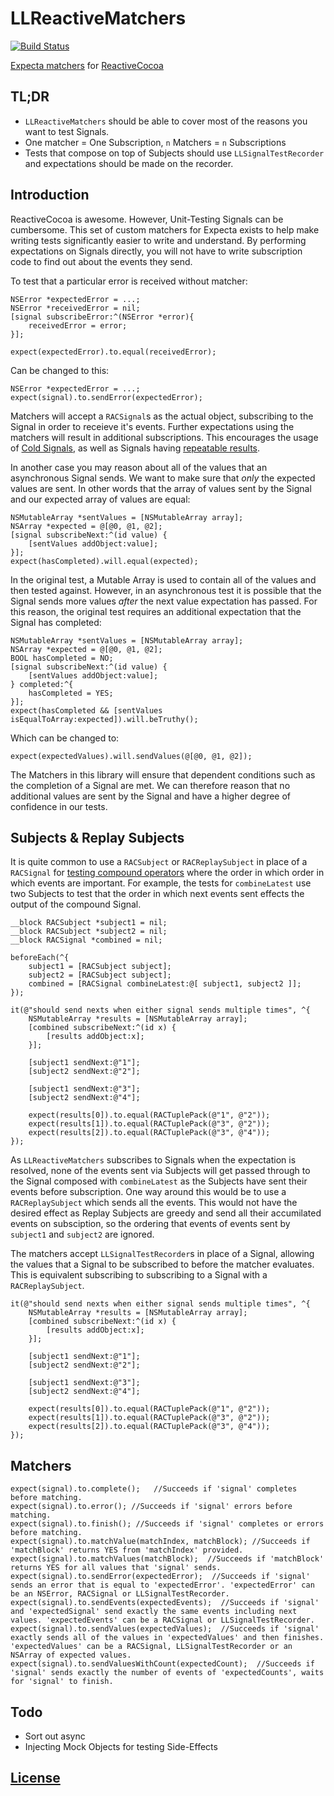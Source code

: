 LLReactiveMatchers
=================

[![Build Status](https://travis-ci.org/lawrencelomax/LLReactiveMatchers.png)](https://travis-ci.org/lawrencelomax/LLReactiveMatchers)

[Expecta matchers](https://github.com/specta/expecta) for [ReactiveCocoa](https://github.com/reactiveCocoa/reactivecocoa)

## TL;DR
- ```LLReactiveMatchers``` should be able to cover most of the reasons you want to test Signals.
- One matcher = One Subscription, ```n``` Matchers = ```n``` Subscriptions
- Tests that compose on top of Subjects should use ```LLSignalTestRecorder``` and expectations should be made on the recorder.

## Introduction
ReactiveCocoa is awesome. However, Unit-Testing Signals can be cumbersome. This set of custom matchers for Expecta exists to help make writing tests significantly easier to write and understand. By performing expectations on Signals directly, you will not have to write subscription code to find out about the events they send.

To test that a particular error is received without matcher:
    
    NSError *expectedError = ...;
    NSError *receivedError = nil;
    [signal subscribeError:^(NSError *error){
        receivedError = error;
    }];
    
    expect(expectedError).to.equal(receivedError);
    
Can be changed to this:

    NSError *expectedError = ...;
    expect(signal).to.sendError(expectedError);
    
Matchers will accept a ```RACSignal```s as the actual object, subscribing to the Signal in order to receieve it's events. Further expectations using the matchers will result in additional subscriptions. This encourages the usage of [Cold Signals](https://github.com/ReactiveCocoa/ReactiveCocoa/blob/master/Documentation/FrameworkOverview.md#connections), as well as Signals having [repeatable results](http://en.wikipedia.org/wiki/Referential_transparency_(computer_science)).

In another case you may reason about all of the values that an asynchronous Signal sends. We want to make sure that *only* the expected values are sent. In other words that the array of values sent by the Signal and our expected array of values are equal:

    NSMutableArray *sentValues = [NSMutableArray array];
    NSArray *expected = @[@0, @1, @2];
    [signal subscribeNext:^(id value) {
        [sentValues addObject:value];
    }];
    expect(hasCompleted).will.equal(expected);
    
In the original test, a Mutable Array is used to contain all of the values and then tested against. However, in an asynchronous test it is possible that the Signal sends more values *after* the next value expectation has passed. For this reason, the original test requires an additional expectation that the Signal has completed:

    NSMutableArray *sentValues = [NSMutableArray array];
    NSArray *expected = @[@0, @1, @2];
    BOOL hasCompleted = NO;
    [signal subscribeNext:^(id value) {
        [sentValues addObject:value];
    } completed:^{
        hasCompleted = YES;
    }];
    expect(hasCompleted && [sentValues isEqualToArray:expected]).will.beTruthy();
    
Which can be changed to:
    
    expect(expectedValues).will.sendValues(@[@0, @1, @2]);

The Matchers in this library will ensure that dependent conditions such as the completion of a Signal are met. We can therefore reason that no additional values are sent by the Signal and have a higher degree of confidence in our tests.

## Subjects & Replay Subjects
It is quite common to use a ```RACSubject``` or ```RACReplaySubject``` in place of a ```RACSignal``` for [testing compound operators]() where the order in which order in which events are important. For example, the tests for ```combineLatest``` use two Subjects to test that the order in which next events sent effects the output of the compound Signal. 

    __block RACSubject *subject1 = nil;
    __block RACSubject *subject2 = nil;
    __block RACSignal *combined = nil;

    beforeEach(^{
    	subject1 = [RACSubject subject];
    	subject2 = [RACSubject subject];
    	combined = [RACSignal combineLatest:@[ subject1, subject2 ]];
    });
    
    it(@"should send nexts when either signal sends multiple times", ^{
    	NSMutableArray *results = [NSMutableArray array];
    	[combined subscribeNext:^(id x) {
    		[results addObject:x];
    	}];
	
    	[subject1 sendNext:@"1"];
    	[subject2 sendNext:@"2"];
	
    	[subject1 sendNext:@"3"];
    	[subject2 sendNext:@"4"];
	
    	expect(results[0]).to.equal(RACTuplePack(@"1", @"2"));
    	expect(results[1]).to.equal(RACTuplePack(@"3", @"2"));
    	expect(results[2]).to.equal(RACTuplePack(@"3", @"4"));
    });

As ```LLReactiveMatchers``` subscribes to Signals when the expectation is resolved, none of the events sent via Subjects will get passed through to the Signal composed with ```combineLatest``` as the Subjects have sent their events before subscription. One way around this would be to use a ```RACReplaySubject``` which sends all the events. This would not have the desired effect as Replay Subjects are greedy and send all their accumilated events on subsciption, so the ordering that events of events sent by ```subject1``` and ```subject2``` are ignored.

The matchers accept ```LLSignalTestRecorder```s in place of a Signal, allowing the values that a Signal to be subscribed to before the matcher evaluates. This is equivalent subscribing to subscribing to a Signal with a ```RACReplaySubject```.

    it(@"should send nexts when either signal sends multiple times", ^{
    	NSMutableArray *results = [NSMutableArray array];
    	[combined subscribeNext:^(id x) {
    		[results addObject:x];
    	}];

    	[subject1 sendNext:@"1"];
    	[subject2 sendNext:@"2"];

    	[subject1 sendNext:@"3"];
    	[subject2 sendNext:@"4"];

    	expect(results[0]).to.equal(RACTuplePack(@"1", @"2"));
    	expect(results[1]).to.equal(RACTuplePack(@"3", @"2"));
    	expect(results[2]).to.equal(RACTuplePack(@"3", @"4"));
    });
     

## Matchers
    
    expect(signal).to.complete();   //Succeeds if 'signal' completes before matching.
    expect(signal).to.error(); //Succeeds if 'signal' errors before matching.
    expect(signal).to.finish(); //Succeeds if 'signal' completes or errors before matching.
    expect(signal).to.matchValue(matchIndex, matchBlock); //Succeeds if 'matchBlock' returns YES from 'matchIndex' provided.
    expect(signal).to.matchValues(matchBlock);  //Succeeds if 'matchBlock' returns YES for all values that 'signal' sends.
    expect(signal).to.sendError(expectedError);  //Succeeds if 'signal' sends an error that is equal to 'expectedError'. 'expectedError' can be an NSError, RACSignal or LLSignalTestRecorder.
    expect(signal).to.sendEvents(expectedEvents);  //Succeeds if 'signal' and 'expectedSignal' send exactly the same events including next values. 'expectedEvents' can be a RACSignal or LLSignalTestRecorder.
    expect(signal).to.sendValues(expectedValues);  //Succeeds if 'signal' exactly sends all of the values in 'expectedValues' and then finishes. 'expectedValues' can be a RACSignal, LLSignalTestRecorder or an NSArray of expected values. 
    expect(signal).to.sendValuesWithCount(expectedCount);  //Succeeds if 'signal' sends exactly the number of events of 'expectedCounts', waits for 'signal' to finish.

## Todo
- Sort out async
- Injecting Mock Objects for testing Side-Effects

## [License](./LICENSE)
